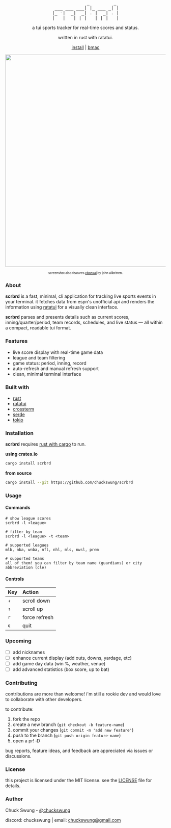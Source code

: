 <div align="center">
<pre>
             _         _ 
 ___ ___ ___| |_ ___ _| |
|_ -|  _|  _| . |  _| . |
|___|___|_| |___|_| |___|
</pre>

a tui sports tracker for real-time scores and status.

written in rust with ratatui.

<a href="#installation">install</a> | <a href="https://coff.ee/chuckswung">bmac</a>
<br>

<a href="https://i.imgur.com/v2QoPb5.png" target="_blank">
    <img src="https://i.imgur.com/v2QoPb5.png" width="666">
</a>
<p align="center">
<sup><sub>screenshot also features <a href="https://gitlab.com/jallbrit/cbonsai">cbonsai</a> by john allbritten.</sub></sup>
</p>
</div>

### About

**scrbrd** is a fast, minimal, cli application for tracking live sports events in your terminal. it fetches data from espn's unofficial api and renders the information using [ratatui](https://ratatui.rs/) for a visually clean interface. 

**scrbrd** parses and presents details such as current scores, inning/quarter/period, team records, schedules, and live status — all within a compact, readable tui format.

### Features

- live score display with real-time game data
- league and team filtering
- game status: period, inning, record
- auto-refresh and manual refresh support
- clean, minimal terminal interface

### Built with

- [rust](https://rust-lang.org/)
- [ratatui](https://ratatui.rs/)
- [crossterm](https://github.com/crossterm-rs/crossterm)
- [serde](https://serde.rs/)
- [tokio](https://tokio.rs/)

### Installation

**scrbrd** requires [rust with cargo](https://crates.io/) to run.

**using crates.io**
```bash
cargo install scrbrd
```

**from source**
```bash
cargo install --git https://github.com/chuckswung/scrbrd
```


### Usage

#### Commands
```
# show league scores
scrbrd -l <league>

# filter by team
scrbrd -l <league> -t <team>

# supported leagues 
mlb, nba, wnba, nfl, nhl, mls, nwsl, prem

# supported teams
all of them! you can filter by team name (guardians) or city abbreviation (cle)
```

#### Controls
| Key | Action |
|:----|:-------|
| `↓` | scroll down |
| `↑` | scroll up |
| `r` | force refresh |
| `q` | quit  |

### Upcoming

- [ ]  add nicknames
- [ ]  enhance current display (add outs, downs, yardage, etc)
- [ ]  add game day data (win %, weather, venue)
- [ ]  add advanced statistics (box score, up to bat)

### Contributing

contributions are more than welcome! i'm still a rookie dev and would love to collaborate with other developers.

to contribute:
1. fork the repo
2. create a new branch (`git checkout -b feature-name`)
3. commit your changes (`git commit -m 'add new feature'`)
4. push to the branch (`git push origin feature-name`)
5. open a pr! :D

bug reports, feature ideas, and feedback are appreciated via issues or discussions. 

### License

this project is licensed under the MIT license. see the <a href="./LICENSE">LICENSE</a> file for details.

### Author

Chuck Swung - [@chuckswung](https://github.com/chuckswung)

discord: chuckswung | email: [chuckswung@gmail.com](mailto:chuckswung@gmail.com)